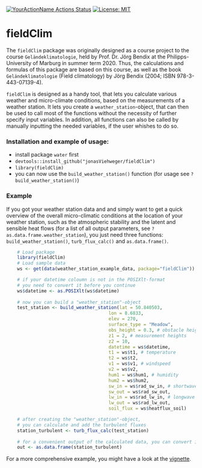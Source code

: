 [![YourActionName Actions Status](https://github.com/jonasViehweger/fieldClim/workflows/R-CMD-check/badge.svg)](https://github.com/jonasViehweger/fieldClim/actions) [![License: MIT](https://img.shields.io/badge/License-MIT-yellow.svg)](https://opensource.org/licenses/MIT)

# fieldClim

The `fieldClim` package was originally designed as a course project to the course `Geländeklimatologie`, held by Prof. Dr. Jörg Bendix at the Philipps-University of Marburg in summer term 2020. Thus, the calculations and formulas of this package are based on this course, as well as the book `Geländeklimatologie` (Field climatology) by Jörg Bendix (2004; ISBN 978-3-443-07139-4).

`fieldClim` is designed as a handy tool, that lets you calculate various weather and micro-climate conditions, based on the measurements of a weather station. It lets you create a `weather_station`-object, that can then be used to call most of the functions without the necessity of further specify input variables. In addition, all functions can also be called by manually inputting the needed variables, if the user whishes to do so.

### Installation and example of usage:
  * install package `water` first
  * `devtools::install_github("jonasViehweger/fieldClim")`
  * `library(fieldClim)`
  * you can now use the `build_weather_station()` function (for usage see `?build_weather_station()`)
  
### Example
If you got your weather station data and and simply want to get a quick overview of the overall micro-climatic conditions at the location of your weather station, such as the atmospheric stability and the latent and sensible heat flows (for a list of all output parameters, see `?as.data.frame.weather_station`), you just need three functions: `build_weather_station()`, `turb_flux_calc()` and `as.data.frame()`.

```r
    # Load package
    library(fieldClim)
    # Load sample data
    ws <- get(data(weather_station_example_data, package="fieldClim"))

    # if your datetime coloumn is not in the POSIXlt-format
    # you need to convert it before you continue
    ws$datetime <- as.POSIXlt(ws$datetime)
    
    # now you can build a "weather_station"-object
    test_station <- build_weather_station(lat = 50.840503,
                                      lon = 8.6833,
                                      elev = 270,
                                      surface_type = "Meadow",
                                      obs_height = 0.3, # obstacle height
                                      z1 = 2, # measurement heights
                                      z2 = 10,
                                      datetime = ws$datetime,
                                      t1 = ws$t1, # temperature
                                      t2 = ws$t2,
                                      v1 = ws$v1, # windspeed
                                      v2 = ws$v2,
                                      hum1 = ws$hum1, # humidity
                                      hum2 = ws$hum2,
                                      sw_in = ws$rad_sw_in, # shortwave radiation
                                      sw_out = ws$rad_sw_out,
                                      lw_in = ws$rad_lw_in, # longwave radiation
                                      lw_out = ws$rad_lw_out,
                                      soil_flux = ws$heatflux_soil)

    # after creating the "weather_station"-object, 
    # you can calculate and add the turbulent fluxes
    station_turbulent <- turb_flux_calc(test_station)
    
    # for a convenient output of the calculated data, you can convert it into a data frame
    out <- as.data.frame(station_turbulent)
``` 
For a more comprehensive example, you might have a look at the [vignette](https://jonasviehweger.github.io/fieldClim/articles/fieldClim.html).


